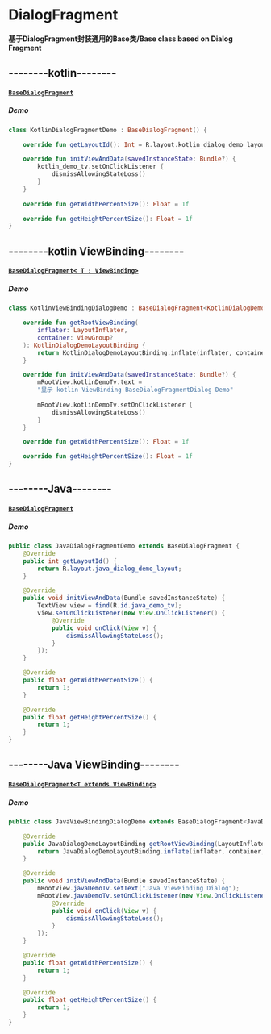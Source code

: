 # DialogFragment

#### 基于DialogFragment封装通用的Base类/Base class based on Dialog Fragment



## --------kotlin--------

#### [`BaseDialogFragment`](https://github.com/Dboy233/DialogFragment/blob/master/app/src/main/java/com/dboy/dialog/kotlin/BaseDialogFragment.kt)

##### Demo

```kotlin
class KotlinDialogFragmentDemo : BaseDialogFragment() {

    override fun getLayoutId(): Int = R.layout.kotlin_dialog_demo_layout

    override fun initViewAndData(savedInstanceState: Bundle?) {
        kotlin_demo_tv.setOnClickListener {
            dismissAllowingStateLoss()
        }
    }
    
    override fun getWidthPercentSize(): Float = 1f

    override fun getHeightPercentSize(): Float = 1f
}
```



## --------kotlin  ViewBinding--------

#### [`BaseDialogFragment< T : ViewBinding>`](https://github.com/Dboy233/DialogFragment/blob/master/app/src/main/java/com/dboy/dialog/kotlin/viewBinding/BaseDialogFragment.kt)

##### Demo

```kotlin
class KotlinViewBindingDialogDemo : BaseDialogFragment<KotlinDialogDemoLayoutBinding>() {

    override fun getRootViewBinding(
        inflater: LayoutInflater,
        container: ViewGroup?
    ): KotlinDialogDemoLayoutBinding {
        return KotlinDialogDemoLayoutBinding.inflate(inflater, container, false)
    }

    override fun initViewAndData(savedInstanceState: Bundle?) {
        mRootView.kotlinDemoTv.text =
        "显示 kotlin ViewBinding BaseDialogFragmentDialog Demo"
        
        mRootView.kotlinDemoTv.setOnClickListener {
            dismissAllowingStateLoss()
        }
    }

    override fun getWidthPercentSize(): Float = 1f

    override fun getHeightPercentSize(): Float = 1f
}
```



## --------Java--------

#### [`BaseDialogFragment`](https://github.com/Dboy233/DialogFragment/blob/master/app/src/main/java/com/dboy/dialog/java/BaseDialogFragment.java)

##### Demo

```java
public class JavaDialogFragmentDemo extends BaseDialogFragment {
    @Override
    public int getLayoutId() {
        return R.layout.java_dialog_demo_layout;
    }

    @Override
    public void initViewAndData(Bundle savedInstanceState) {
        TextView view = find(R.id.java_demo_tv);
        view.setOnClickListener(new View.OnClickListener() {
            @Override
            public void onClick(View v) {
                dismissAllowingStateLoss();
            }
        });
    }

    @Override
    public float getWidthPercentSize() {
        return 1;
    }

    @Override
    public float getHeightPercentSize() {
        return 1;
    }
}
```

## --------Java ViewBinding--------

#### [`BaseDialogFragment<T extends ViewBinding>`](https://github.com/Dboy233/DialogFragment/blob/master/app/src/main/java/com/dboy/dialog/java/viewBinding/BaseDialogFragment.java)

##### Demo

```java
public class JavaViewBindingDialogDemo extends BaseDialogFragment<JavaDialogDemoLayoutBinding> {

    @Override
    public JavaDialogDemoLayoutBinding getRootViewBinding(LayoutInflater inflater, ViewGroup container) {
        return JavaDialogDemoLayoutBinding.inflate(inflater, container, false);
    }

    @Override
    public void initViewAndData(Bundle savedInstanceState) {
        mRootView.javaDemoTv.setText("Java ViewBinding Dialog");
        mRootView.javaDemoTv.setOnClickListener(new View.OnClickListener() {
            @Override
            public void onClick(View v) {
                dismissAllowingStateLoss();
            }
        });
    }

    @Override
    public float getWidthPercentSize() {
        return 1;
    }

    @Override
    public float getHeightPercentSize() {
        return 1;
    }
}

```

